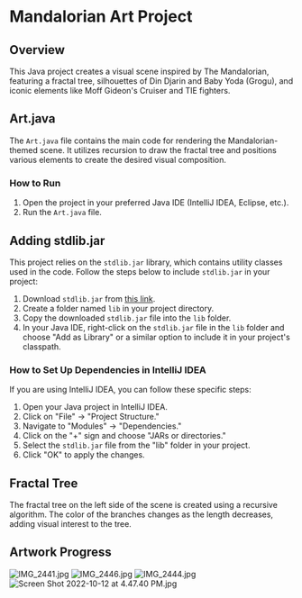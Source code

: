 # Mandalorian Art Project

## Overview

This Java project creates a visual scene inspired by The Mandalorian, featuring a fractal tree, silhouettes of Din Djarin and Baby Yoda (Grogu), and iconic elements like Moff Gideon's Cruiser and TIE fighters.

## Art.java

The `Art.java` file contains the main code for rendering the Mandalorian-themed scene. It utilizes recursion to draw the fractal tree and positions various elements to create the desired visual composition.

### How to Run

1. Open the project in your preferred Java IDE (IntelliJ IDEA, Eclipse, etc.).
2. Run the `Art.java` file.

## Adding stdlib.jar

This project relies on the `stdlib.jar` library, which contains utility classes used in the code. Follow the steps below to include `stdlib.jar` in your project:

1. Download `stdlib.jar` from [this link](https://introcs.cs.princeton.edu/java/stdlib/).
2. Create a folder named `lib` in your project directory.
3. Copy the downloaded `stdlib.jar` file into the `lib` folder.
4. In your Java IDE, right-click on the `stdlib.jar` file in the `lib` folder and choose "Add as Library" or a similar option to include it in your project's classpath.

### How to Set Up Dependencies in IntelliJ IDEA

If you are using IntelliJ IDEA, you can follow these specific steps:

1. Open your Java project in IntelliJ IDEA.
2. Click on "File" -> "Project Structure."
3. Navigate to "Modules" -> "Dependencies."
4. Click on the "+" sign and choose "JARs or directories."
5. Select the `stdlib.jar` file from the "lib" folder in your project.
6. Click "OK" to apply the changes.

## Fractal Tree

The fractal tree on the left side of the scene is created using a recursive algorithm. The color of the branches changes as the length decreases, adding visual interest to the tree.

## Artwork Progress
![IMG_2441.jpg](..%2FIMG_2441.jpg)
![IMG_2446.jpg](..%2FIMG_2446.jpg)
![IMG_2444.jpg](..%2FIMG_2444.jpg)
![Screen Shot 2022-10-12 at 4.47.40 PM.jpg](..%2FScreen%20Shot%202022-10-12%20at%204.47.40%20PM.jpg)